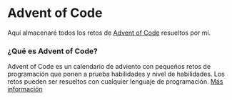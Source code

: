 # Advent of Code

Aquí almacenaré todos los retos de [Advent of Code](https://adventofcode.com/) resueltos por mí.

### ¿Qué es Advent of Code?

Advent of Code es un calendario de adviento con pequeños retos de programación que ponen a prueba habilidades y nivel de habilidades. Los retos pueden ser resueltos con cualquier lenguaje de programación. [Más información](https://adventofcode.com/2021/about)